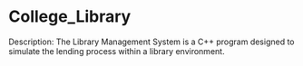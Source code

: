 # College_Library
Description:  The Library Management System is a C++ program designed to simulate the lending process within a library environment. 
